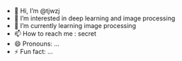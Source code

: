- 👋 Hi, I’m @tjwzj
- 👀 I’m interested in deep learning and image processing
- 🌱 I’m currently learning image processing
- 📫 How to reach me : secret
- 😄 Pronouns: ...
- ⚡ Fun fact: ...

<!---
tjwzj/tjwzj is a ✨ special ✨ repository because its `README.md` (this file) appears on your GitHub profile.
You can click the Preview link to take a look at your changes.
--->

